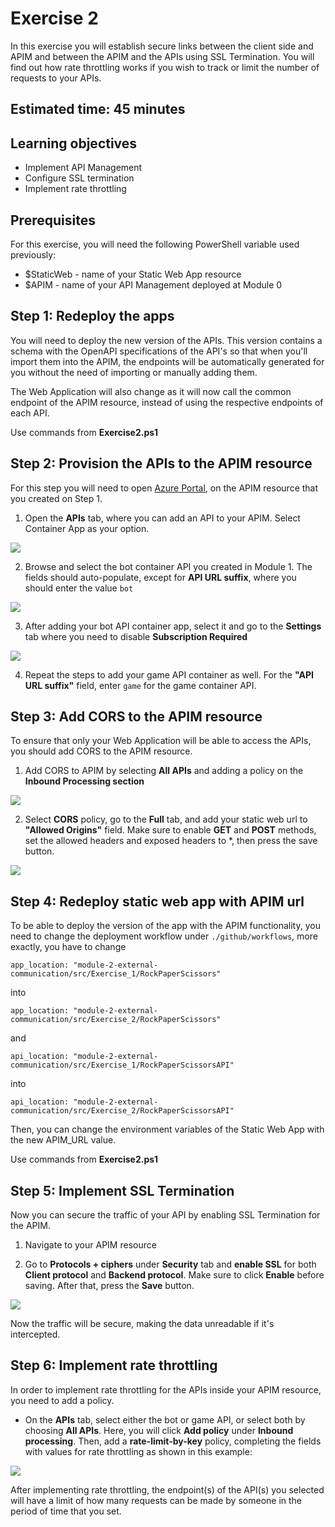 # Exercise 2
In this exercise you will establish secure links between the client side and APIM and between the APIM and the APIs using SSL Termination. You will find out how rate throttling works if you wish to track or limit the number of requests to your APIs. 

## Estimated time: 45 minutes

## Learning objectives
   - Implement API Management
   - Configure SSL termination  
   - Implement rate throttling
## Prerequisites
For this exercise, you will need the following PowerShell variable used previously:
- $StaticWeb - name of your Static Web App resource
- $APIM - name of your API Management deployed at Module 0

## Step 1: Redeploy the apps
You will need to deploy the new version of the APIs. This version contains a schema with the OpenAPI specifications of the API's so that when you'll import them into the APIM, the endpoints will be automatically generated for you without the need of importing or manually adding them.

The Web Application will also change as it will now call the common endpoint of the APIM resource, instead of using the respective endpoints of each API.

Use commands from **Exercise2.ps1** 
## Step 2: Provision the APIs to the APIM resource
For this step you will need to open [Azure Portal](https://portal.azure.com/), on the APIM resource that you created on Step 1. 
 1. Open the **APIs** tab, where you can add an API to your APIM. Select Container App as your option.

![](../module-2-external-communication/images/image1.png)

 2. Browse and select the bot container API you created in Module 1. The fields should auto-populate, except for **API URL suffix**, where you should enter the value `bot`

![](../module-2-external-communication/images/image2.png)

 3. After adding your bot API container app, select it and go to the **Settings** tab where you need to disable **Subscription Required**

![](../module-2-external-communication/images/image3.png)

 4. Repeat the steps to add your game API container as well. For the **"API URL suffix"** field, enter `game` for the game container API.
## Step 3: Add CORS to the APIM resource
To ensure that only your Web Application will be able to access the APIs, you should add CORS to the APIM resource.

 1. Add CORS to APIM by selecting **All APIs** and adding a policy on the **Inbound Processing section**

![](../module-2-external-communication/images/image4.png)

 2. Select **CORS** policy, go to the **Full** tab, and add your static web url to **"Allowed Origins"** field. Make sure to enable **GET** and **POST** methods, set the allowed headers and exposed headers to *, then press the save button.

![](../module-2-external-communication/images/image5.png)

## Step 4: Redeploy static web app with APIM url
To be able to deploy the version of the app with the APIM functionality, you need to change the deployment workflow under `./github/workflows`, more exactly, you have to change



`app_location: "module-2-external-communication/src/Exercise_1/RockPaperScissors"`

into 

`app_location: "module-2-external-communication/src/Exercise_2/RockPaperScissors"`

and 

`api_location: "module-2-external-communication/src/Exercise_1/RockPaperScissorsAPI"`

into

`api_location: "module-2-external-communication/src/Exercise_2/RockPaperScissorsAPI"`

Then, you can change the environment variables of the Static Web App with the new APIM_URL value.

Use commands from **Exercise2.ps1** 
## Step 5: Implement SSL Termination 
Now you can secure the traffic of your API by enabling SSL Termination for the APIM.
1. Navigate to your APIM resource

2. Go to **Protocols + ciphers** under **Security** tab and **enable SSL** for both **Client protocol** and **Backend protocol**. Make sure to click **Enable** before saving. After that, press the **Save** button.

![](../module-2-external-communication/images/image6.png)

Now the traffic will be secure, making the data unreadable if it's intercepted.

## Step 6: Implement rate throttling

In order to implement rate throttling for the APIs inside your APIM resource, you need to add a policy.

- On the **APIs** tab, select either the bot or game API, or select both by choosing **All APIs**. Here, you will click **Add policy** under **Inbound processing**. Then, add a **rate-limit-by-key** policy, completing the fields with values for rate throttling as shown in this example:

![](../module-2-external-communication/images/image7.png)

After implementing rate throttling, the endpoint(s) of the API(s) you selected will have a limit of how many requests can be made by someone in the period of time that you set.
